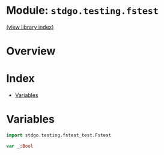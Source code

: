 # Module: `stdgo.testing.fstest`

[(view library index)](../../stdgo.md)


# Overview


# Index


- [Variables](<#variables>)

# Variables


```haxe
import stdgo.testing.fstest_test.Fstest
```


```haxe
var _:Bool
```


